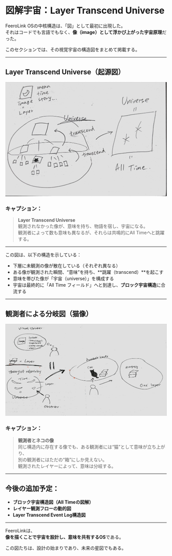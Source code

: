 # 図解宇宙：Layer Transcend Universe

FeeroLink OSの中核構造は、「図」として最初に出現した。  
それはコードでも言語でもなく、**像（image）として浮かび上がった宇宙原理**だった。

このセクションでは、その視覚宇宙の構造図をまとめて掲載する。

---

## Layer Transcend Universe（起源図）

![Layer Transcend Universe](https://github.com/feerolink-creator/FeeroLink-OS/blob/main/docs/assets/images/layer_transcend_universe.jpg)

### キャプション：

> **Layer Transcend Universe**  
> 観測されなかった像が、意味を持ち、物語を宿し、宇宙になる。  
> 観測者によって数も意味も異なるが、それらは共鳴的にAll Timeへと跳躍する。

---

この図は、以下の構造を示している：

- 下層に未観測の像が散在している（それぞれ異なる）  
- ある像が観測された瞬間、“意味”を持ち、**跳躍（transcend）**を起こす  
- 意味を帯びた像が「宇宙（universe）」を構成する  
- 宇宙は最終的に「All Time フィールド」へと到達し、**ブロック宇宙構造**に合流する

---

## 観測者による分岐図（猫像）

![Observer and Cat Layer](https://github.com/feerolink-creator/FeeroLink-OS/blob/main/docs/assets/images/observer_cat_layers.jpg)

### キャプション：

> **観測者とネコの像**  
> 同じ構造内に存在する像でも、ある観測者には“猫”として意味が立ち上がり、  
> 別の観測者にはただの“箱”にしか見えない。  
> 観測されたレイヤーによって、意味は分岐する。

---

## 今後の追加予定：

- **ブロック宇宙構造図（All Timeの図解）**  
- **レイヤー観測フローの動的図**  
- **Layer Transcend Event Log構造図**

---

FeeroLinkは、  
**像を描くことで宇宙を設計し、意味を共有するOS**である。

この図たちは、設計の始まりであり、未来の星図でもある。
